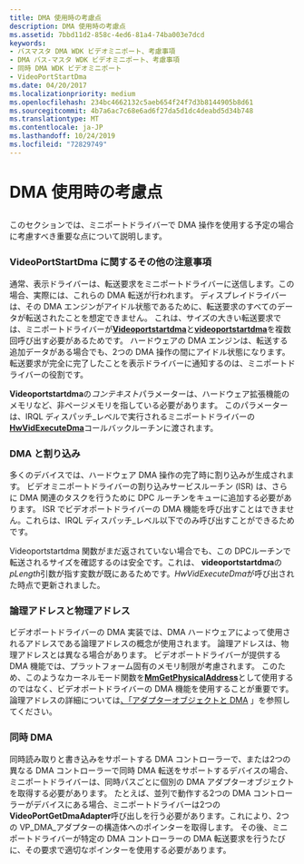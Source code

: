 ```yaml
---
title: DMA 使用時の考慮点
description: DMA 使用時の考慮点
ms.assetid: 7bbd11d2-858c-4ed6-81a4-74ba003e7dcd
keywords:
- バスマスタ DMA WDK ビデオミニポート、考慮事項
- DMA バス-マスタ WDK ビデオミニポート、考慮事項
- 同時 DMA WDK ビデオミニポート
- VideoPortStartDma
ms.date: 04/20/2017
ms.localizationpriority: medium
ms.openlocfilehash: 234bc4662132c5aeb654f24f7d3b8144905b8d61
ms.sourcegitcommit: 4b7a6ac7c68e6ad6f27da5d1dc4deabd5d34b748
ms.translationtype: MT
ms.contentlocale: ja-JP
ms.lasthandoff: 10/24/2019
ms.locfileid: "72829749"
---
```

# <a name="points-to-consider-when-using-dma"></a>DMA 使用時の考慮点


## <span id="ddk_points_to_consider_when_using_dma_gg"></span><span id="DDK_POINTS_TO_CONSIDER_WHEN_USING_DMA_GG"></span>


このセクションでは、ミニポートドライバーで DMA 操作を使用する予定の場合に考慮すべき重要な点について説明します。

### <a name="span-idadditional_notes_on_videoportstartdmaspanspan-idadditional_notes_on_videoportstartdmaspanadditional-notes-on-videoportstartdma"></a><span id="additional_notes_on_videoportstartdma"></span><span id="ADDITIONAL_NOTES_ON_VIDEOPORTSTARTDMA"></span>VideoPortStartDma に関するその他の注意事項

通常、表示ドライバーは、転送要求をミニポートドライバーに送信します。この場合、実際には、これらの DMA 転送が行われます。 ディスプレイドライバーは、その DMA エンジンがアイドル状態であるために、転送要求のすべてのデータが転送されたことを想定できません。 これは、サイズの大きい転送要求では、ミニポートドライバーが[**Videoportstartdma**](https://docs.microsoft.com/windows-hardware/drivers/ddi/video/nf-video-videoportstartdma)と[**videoportstartdma**](https://docs.microsoft.com/windows-hardware/drivers/ddi/video/nf-video-videoportcompletedma)を複数回呼び出す必要があるためです。 ハードウェアの DMA エンジンは、転送する追加データがある場合でも、2つの DMA 操作の間にアイドル状態になります。 転送要求が完全に完了したことを表示ドライバーに通知するのは、ミニポートドライバーの役割です。

**Videoportstartdma**の*コンテキスト*パラメーターは、ハードウェア拡張機能のメモリなど、非ページメモリを指している必要があります。 このパラメーターは、IRQL ディスパッチ\_レベルで実行されるミニポートドライバーの[**HwVidExecuteDma**](https://docs.microsoft.com/windows-hardware/drivers/ddi/video/nc-video-pexecute_dma)コールバックルーチンに渡されます。

### <a name="span-iddma_and_interruptsspanspan-iddma_and_interruptsspandma-and-interrupts"></a><span id="dma_and_interrupts"></span><span id="DMA_AND_INTERRUPTS"></span>DMA と割り込み

多くのデバイスでは、ハードウェア DMA 操作の完了時に割り込みが生成されます。 ビデオミニポートドライバーの割り込みサービスルーチン (ISR) は、さらに DMA 関連のタスクを行うために DPC ルーチンをキューに追加する必要があります。 ISR でビデオポートドライバーの DMA 機能を呼び出すことはできません。これらは、IRQL ディスパッチ\_レベル以下でのみ呼び出すことができるためです。

Videoportstartdma 関数がまだ返されていない場合でも、この DPCルーチンで転送されるサイズを確認するのは安全です。これは、 **videoportstartdma**の*pLength*引数が指す変数が既にあるためです。*HwVidExecuteDma*が呼び出された時点で更新されました。

### <a name="span-idlogical_addresses_versus_physical_addressesspanspan-idlogical_addresses_versus_physical_addressesspanlogical-addresses-versus-physical-addresses"></a><span id="logical_addresses_versus_physical_addresses"></span><span id="LOGICAL_ADDRESSES_VERSUS_PHYSICAL_ADDRESSES"></span>論理アドレスと物理アドレス

ビデオポートドライバーの DMA 実装では、DMA ハードウェアによって使用されるアドレスである論理アドレスの概念が使用されます。 論理アドレスは、物理アドレスとは異なる場合があります。 ビデオポートドライバーが提供する DMA 機能では、プラットフォーム固有のメモリ制限が考慮されます。 このため、このようなカーネルモード関数を[**MmGetPhysicalAddress**](https://docs.microsoft.com/windows-hardware/drivers/ddi/ntddk/nf-ntddk-mmgetphysicaladdress)として使用するのではなく、ビデオポートドライバーの DMA 機能を使用することが重要です。 論理アドレスの詳細については[、「アダプターオブジェクトと DMA](https://docs.microsoft.com/windows-hardware/drivers/kernel/adapter-objects-and-dma) 」を参照してください。

### <a name="span-idconcurrent_dmaspanspan-idconcurrent_dmaspanconcurrent-dma"></a><span id="concurrent_dma"></span><span id="CONCURRENT_DMA"></span>同時 DMA

同時読み取りと書き込みをサポートする DMA コントローラーで、または2つの異なる DMA コントローラーで同時 DMA 転送をサポートするデバイスの場合、ミニポートドライバーは、同時パスごとに個別の DMA アダプターオブジェクトを取得する必要があります。 たとえば、並列で動作する2つの DMA コントローラーがデバイスにある場合、ミニポートドライバーは2つの**VideoPortGetDmaAdapter**呼び出しを行う必要があります。これにより、2つの VP\_DMA\_アダプターの構造体へのポインターを取得します。 その後、ミニポートドライバーが特定の DMA コントローラーの DMA 転送要求を行うたびに、その要求で適切なポインターを使用する必要があります。

 

 





